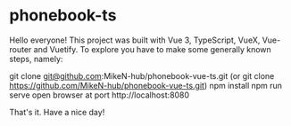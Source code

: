 # phonebook-ts

Hello everyone!
This project was built with Vue 3, TypeScript, VueX, Vue-router and Vuetify.
To explore you have to make some generally known steps, namely:

git clone git@github.com:MikeN-hub/phonebook-vue-ts.git
(or git clone https://github.com/MikeN-hub/phonebook-vue-ts.git)
npm install
npm run serve
open browser at port http://localhost:8080

That's it.
Have a nice day!
